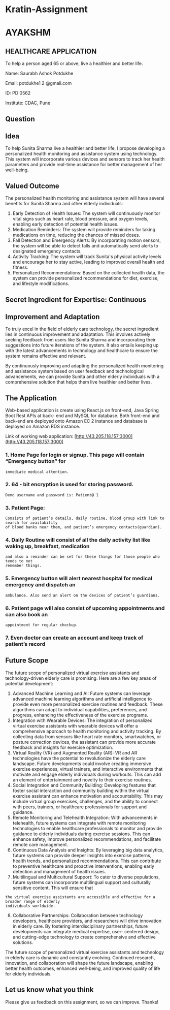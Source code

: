 # Kratin-Assignment


# AYAKSHM

## HEALTHCARE APPLICATION

To help a person aged 65 or above, live a healthier and better life.

Name: Saurabh Ashok Potdukhe

Email: potdukhe1 2 @gmail.com

ID: PD 0562

Institute: CDAC, Pune


## Question


## Idea

To help Sunita Sharma live a healthier and better life, I propose developing a personalized
health monitoring and assistance system using technology. This system will incorporate various
devices and sensors to track her health parameters and provide real-time assistance for better
management of her well-being.

## Valued Outcome

The personalized health monitoring and assistance system will have several benefits for Sunita
Sharma and other elderly individuals:

1. Early Detection of Health Issues: The system will continuously monitor vital signs such as
    heart rate, blood pressure, and oxygen levels, enabling early detection of potential health
    issues.
2. Medication Reminders: The system will provide reminders for taking medications on
    time, reducing the chances of missed doses.
3. Fall Detection and Emergency Alerts: By incorporating motion sensors, the system will be
    able to detect falls and automatically send alerts to designated emergency contacts.
4. Activity Tracking: The system will track Sunita's physical activity levels and encourage her
    to stay active, leading to improved overall health and fitness.
5. Personalized Recommendations: Based on the collected health data, the system can
    provide personalized recommendations for diet, exercise, and lifestyle modifications.


## Secret Ingredient for Expertise: Continuous

## Improvement and Adaptation

To truly excel in the field of elderly care technology, the secret ingredient lies in continuous
improvement and adaptation. This involves actively seeking feedback from users like Sunita
Sharma and incorporating their suggestions into future iterations of the system. It also entails
keeping up with the latest advancements in technology and healthcare to ensure the system
remains effective and relevant.

By continuously improving and adapting the personalized health monitoring and assistance
system based on user feedback and technological advancements, we can provide Sunita and
other elderly individuals with a comprehensive solution that helps them live healthier and better
lives.


## The Application

Web-based application is create using React.js on front-end, Java Spring Boot Rest APIs at back-
end and MySQL for database. Both front-end and back-end are deployed onto Amazon EC 2
instance and database is deployed on Amazon RDS instance.

Link of working web application: [http://43.205.118.157:3000](http://43.205.118.157:3000)

### 1. Home Page for login or signup. This page will contain “Emergency button” for

```
immediate medical attention.
```

### 2. 64 - bit encryption is used for storing password.

```
Demo username and password is: Patient@ 1
```
### 3. Patient Page:

```
Consists of patient’s details, daily routine, blood group with link to search for availability
of blood banks near them, and patient’s emergency contacts(guardian).
```

### 4. Daily Routine will consist of all the daily activity list like waking up, breakfast, medication

```
and also a reminder can be set for these things for those people who tends to not
remember things.
```
### 5. Emergency button will alert nearest hospital for medical emergency and dispatch an

```
ambulance. Also send an alert on the devices of patient’s guardians.
```

### 6. Patient page will also consist of upcoming appointments and can also book an

```
appointment for regular checkup.
```
### 7. Even doctor can create an account and keep track of patient’s record


## Future Scope

The future scope of personalized virtual exercise assistants and technology-driven elderly care is
promising. Here are a few key areas of potential development:

1. Advanced Machine Learning and AI: Future systems can leverage advanced machine
    learning algorithms and artificial intelligence to provide even more personalized exercise
    routines and feedback. These algorithms can adapt to individual capabilities, preferences,
    and progress, enhancing the effectiveness of the exercise programs.
2. Integration with Wearable Devices: The integration of personalized virtual exercise
    assistants with wearable devices will offer a comprehensive approach to health
    monitoring and activity tracking. By collecting data from sensors like heart rate monitors,
    smartwatches, or posture correction devices, the assistant can provide more accurate
    feedback and insights for exercise optimization.
3. Virtual Reality (VR) and Augmented Reality (AR): VR and AR technologies have the
    potential to revolutionize the elderly care landscape. Future developments could involve
    creating immersive exercise experiences, virtual trainers, and interactive environments
    that motivate and engage elderly individuals during workouts. This can add an element
    of entertainment and novelty to their exercise routines.
4. Social Integration and Community Building: Developing features that foster social
    interaction and community building within the virtual exercise assistant can enhance
    motivation and accountability. This may include virtual group exercises, challenges, and
    the ability to connect with peers, trainers, or healthcare professionals for support and
    guidance.
5. Remote Monitoring and Telehealth Integration: With advancements in telehealth, future
    systems can integrate with remote monitoring technologies to enable healthcare
    professionals to monitor and provide guidance to elderly individuals during exercise
    sessions. This can enhance safety, improve personalized recommendations, and facilitate
    remote care management.
6. Continuous Data Analysis and Insights: By leveraging big data analytics, future systems
    can provide deeper insights into exercise patterns, health trends, and personalized
    recommendations. This can contribute to preventive healthcare and proactive
    interventions, enabling early detection and management of health issues.
7. Multilingual and Multicultural Support: To cater to diverse populations, future systems
    can incorporate multilingual support and culturally sensitive content. This will ensure that


```
the virtual exercise assistants are accessible and effective for a broader range of elderly
individuals worldwide.
```
8. Collaborative Partnerships: Collaboration between technology developers, healthcare
    providers, and researchers will drive innovation in elderly care. By fostering
    interdisciplinary partnerships, future developments can integrate medical expertise, user-
    centered design, and cutting-edge technology to create comprehensive and effective
    solutions.

The future scope of personalized virtual exercise assistants and technology in elderly care is
dynamic and constantly evolving. Continued research, innovation, and collaboration will shape
the future landscape, enabling better health outcomes, enhanced well-being, and improved
quality of life for elderly individuals.

## Let us know what you think

Please give us feedback on this assignment, so we can improve. Thanks!
